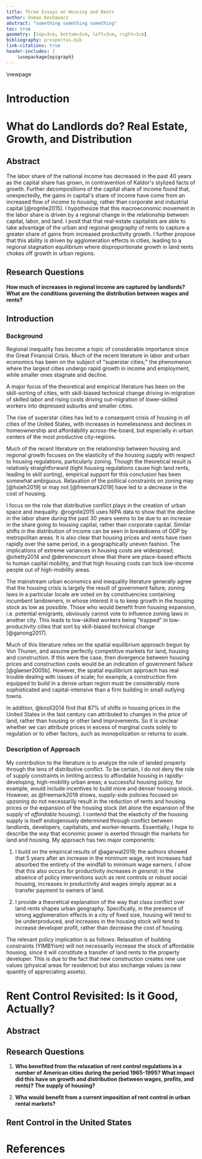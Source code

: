 ```yaml
---
title: Three Essays on Housing and Rents
author: Osman Keshawarz
abstract: "something something something"
toc: true
geometry: [top=3cm, bottom=3cm, left=3cm, right=3cm]
bibliography: prospectus.bib
link-citations: true
header-includes: |
    \usepackage{epigraph}
---
```


\newpage

# Introduction

# What do Landlords do? Real Estate, Growth, and Distribution

## Abstract

The labor share of the national income has decreased in the past 40 years as the capital share has grown, in contravention of Kaldor's stylized facts of growth. Further decompositions of the capital share of income found that, unexpectedly, the gains in capital's share of income have come from an increased flow of income to *housing*, rather than corporate and industrial capital [@rognlie2015]. I hypothesize that this macroeconomic movement in the labor share is driven by a regional change in the relationship between capital, labor, and land. I posit that that real-estate capitalists are able to take advantage of the urban and regional geography of rents to capture a greater share of gains from increased productivity growth. I further propose that this ability is driven by agglomeration effects in cities, leading to a regional stagnation equilibrium where disproportionate growth in land rents chokes off growth in urban regions. 

## Research Questions

**How much of increases in regional income are captured by landlords? What are the conditions governing the distribution between wages and rents?**

## Introduction

### Background

Regional inequality has become a topic of considerable importance since the Great Financial Crisis. Much of the recent literature in labor and urban economics has been on the subject of "superstar cities;" the phenomenon where the largest cities undergo rapid growth in income and employment, while smaller ones stagnate and decline.

A major focus of the theoretical and empirical literature has been on the skill-sorting of cities, with skill-biased technical change driving in-migration of skilled labor and rising costs driving out-migration of lower-skilled workers into depressed suburbs and smaller cities. 

The rise of superstar cities has led to a consequent crisis of housing in *all* cities of the United States, with increases in homelessness and declines in homeownership and affordability across-the-board, but especially in urban centers of the most productive city-regions. 

Much of the recent literature on the relationship between housing and regional growth focuses on the elasticity of the housing supply with respect to housing regulations, particularly zoning. Though the theoretical result is relatively straightforward (tight housing regulations cause high land rents, leading to skill sorting), empirical support for this conclusion has been somewhat ambiguous. Relaxation of the political constraints on zoning may [@hsieh2019] or may not [@freemark2019] have led to a decrease in the cost of housing. 

I focus on the role that distributive conflict plays in the creation of urban space and inequality. @rognlie2015 uses NIPA data to show that the decline in the labor share during the past 30 years seems to be due to an increase in the share going to housing capital, rather than corporate capital. Similar shifts in the distribution of income can be seen in breakdowns of GDP by metropolitan areas. It is also clear that housing prices and rents have risen rapidly over the same period, in a geographically uneven fashion. The implications of extreme variances in housing costs are widespread; @chetty2014 and @derenoncourt show that there are place-based effects to human capital mobility, and that high housing costs can lock low-income people out of high-mobility areas.

The mainstream urban economics and inequality literature generally agree that the housing crisis is largely the result of government failure; zoning laws in a particular locale are voted on by constituencies containing incumbent landowners, in whose interest it is to keep growth in the housing stock as low as possible. Those who would benefit from housing expansion, i.e. potential emigrants, obviously cannot vote to influence zoning laws in another city. This leads to low-skilled workers being "trapped" in low-productivity cities that sort by skill-biased technical change [@ganong2017]. 

Much of this literature relies on the spatial equilibrium approach begun by Von Thunen, and assume perfectly competitive markets for land, housing and construction. If this were the case, then divergence between housing prices and construction costs would be an indication of government failure [@glaeser2005b]. However, the spatial equilibrium approach has real trouble dealing with issues of scale; for example, a construction firm equipped to build in a dense urban region must be considerably more sophisticated and capital-intensive than a firm building in small outlying towns. 

In addition, @knoll2014 find that  87% of shifts in housing prices in the United States in the last century can attributed to changes in the price of land, rather than housing or other land improvements. So it is unclear whether we can attribute prices in excess of marginal costs solely to regulation or to other factors, such as monopolization or returns to scale. 


### Description of Approach

My contribution to the literature is to analyze the role of landed property through the lens of distributive conflict. To be certain, I do not deny the role of supply constraints in limiting access to affordable housing in rapidly-developing, high-mobility urban areas; a successful housing policy, for example, would include incentives to build more and denser housing stock. However, as @freemark2019 shows, supply-side policies focused on upzoning do not necessarily result in the reduction of rents and housing prices or the expansion of the housing stock (let alone the expansion of the supply of *affordable* housing). I contend that the elasticity of the housing supply is itself endogenously determined through conflict between landlords, developers, capitalists, and worker-tenants. Essentially, I hope to describe the way that economic power is exerted through the markets for land and housing. My approach has two major components:

1. I build on the empirical results of @agarwal2019; the authors showed that 5 years after an increase in the minimum wage, rent increases had absorbed the entirety of the windfall to minimum wage earners. I show that this also occurs for productivity increases *in general;* in the absence of policy interventions such as rent controls or robust social housing, increases in productivity and wages simply appear as a transfer payment to owners of land. 

2. I provide a theoretical explanation of the way that class conflict over land rents shapes urban geography. Specifically, in the presence of strong agglomeration effects in a city of fixed size, housing will tend to be underproduced, and increases in the housing stock will tend to increase developer profit, rather than decrease the cost of housing.  

The relevant policy implication is as follows: Relaxation of building constraints (YIMBYism) will not necessarily increase the stock of affordable housing, since it will constitute a transfer of land rents to the property developer. This is due to the fact that new construction creates new use values (physical areas for residence) but also exchange values (a new quantity of appreciating assets). 


# Rent Control Revisited: Is it Good, Actually?

## Abstract

## Research Questions

1. **Who benefited from the relaxation of rent control regulations in a number of American cities during the period 1965-1995? What impact did this have on growth and distribution (between wages, profits, and rents)? The supply of housing?**

2. **Who would benefit from a current imposition of rent control in urban rental markets?**

## Rent Control in the United States


# References
